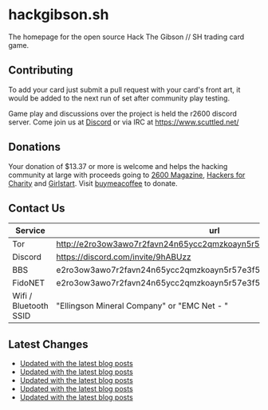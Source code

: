 # hackgibson.sh
The homepage for the open source Hack The Gibson // SH trading card game.


## Contributing

To add your card just submit a pull request with your card's front art, it would be added to the next run of set after community play testing.

Game play and discussions over the project is held the r2600 discord server. Come join us at [Discord](https://discord.com/invite/9hABUzz) or via IRC at https://www.scuttled.net/


## Donations

Your donation of $13.37 or more is welcome and helps the hacking community at large with proceeds going to [2600 Magazine](https://2600.com/), [Hackers for Charity](https://hackersforcharity.org) and [Girlstart](https://girlstart.org).  Visit [buymeacoffee](https://www.buymeacoffee.com/hackgibson.sh) to donate.


## Contact Us

Service | url
-|-
Tor | http://e2ro3ow3awo7r2favn24n65ycc2qmzkoayn5r57e3f56nvjwdcgg32ad.onion
Discord | https://discord.com/invite/9hABUzz
BBS | e2ro3ow3awo7r2favn24n65ycc2qmzkoayn5r57e3f56nvjwdcgg32ad.onion:23
FidoNET | e2ro3ow3awo7r2favn24n65ycc2qmzkoayn5r57e3f56nvjwdcgg32ad.onion:24554
Wifi / Bluetooth SSID | "Ellingson Mineral Company" or "EMC Net - <fidonet address>"

## Latest Changes
<!-- BLOG-POST-LIST:START -->
- [Updated with the latest blog posts](https://github.com/DFW2600/hackgibson.sh/commit/0e9c47f6b66a59cbbebfabf7900ca8d80a5403a5)
- [Updated with the latest blog posts](https://github.com/DFW2600/hackgibson.sh/commit/eedbc36406cdf0d8a9217b9b78475f943ab0a756)
- [Updated with the latest blog posts](https://github.com/DFW2600/hackgibson.sh/commit/5a8500a10f1bae53e96bbd6ce6ac5bbce9fcf856)
- [Updated with the latest blog posts](https://github.com/DFW2600/hackgibson.sh/commit/1e8e3982411bac9a71c3d81e8329c27b37ccf50e)
- [Updated with the latest blog posts](https://github.com/DFW2600/hackgibson.sh/commit/e0010389851f57c7142879f8a2c887968bef639e)
<!-- BLOG-POST-LIST:END -->
